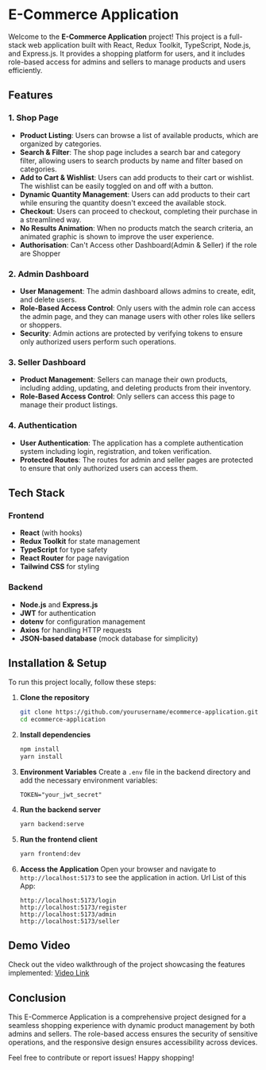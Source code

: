 # E-Commerce Application

Welcome to the **E-Commerce Application** project! This project is a full-stack web application built with React, Redux Toolkit, TypeScript, Node.js, and Express.js. It provides a shopping platform for users, and it includes role-based access for admins and sellers to manage products and users efficiently.

## Features

### 1. Shop Page
- **Product Listing**: Users can browse a list of available products, which are organized by categories.
- **Search & Filter**: The shop page includes a search bar and category filter, allowing users to search products by name and filter based on categories.
- **Add to Cart & Wishlist**: Users can add products to their cart or wishlist. The wishlist can be easily toggled on and off with a button.
- **Dynamic Quantity Management**: Users can add products to their cart while ensuring the quantity doesn't exceed the available stock.
- **Checkout**: Users can proceed to checkout, completing their purchase in a streamlined way.
- **No Results Animation**: When no products match the search criteria, an animated graphic is shown to improve the user experience.
- **Authorisation**: Can't Access other Dashboard(Admin & Seller) if the role are Shopper

### 2. Admin Dashboard
- **User Management**: The admin dashboard allows admins to create, edit, and delete users.
- **Role-Based Access Control**: Only users with the admin role can access the admin page, and they can manage users with other roles like sellers or shoppers.
- **Security**: Admin actions are protected by verifying tokens to ensure only authorized users perform such operations.

### 3. Seller Dashboard
- **Product Management**: Sellers can manage their own products, including adding, updating, and deleting products from their inventory.
- **Role-Based Access Control**: Only sellers can access this page to manage their product listings.

### 4. Authentication
- **User Authentication**: The application has a complete authentication system including login, registration, and token verification.
- **Protected Routes**: The routes for admin and seller pages are protected to ensure that only authorized users can access them.

## Tech Stack

### Frontend
- **React** (with hooks)
- **Redux Toolkit** for state management
- **TypeScript** for type safety
- **React Router** for page navigation
- **Tailwind CSS** for styling

### Backend
- **Node.js** and **Express.js**
- **JWT** for authentication
- **dotenv** for configuration management
- **Axios** for handling HTTP requests
- **JSON-based database** (mock database for simplicity)

## Installation & Setup

To run this project locally, follow these steps:

1. **Clone the repository**
   ```sh
   git clone https://github.com/yourusername/ecommerce-application.git
   cd ecommerce-application
   ```

2. **Install dependencies**
   ```sh
   npm install
   yarn install
   ```

3. **Environment Variables**
   Create a `.env` file in the backend directory and add the necessary environment variables:
   ```env
   TOKEN="your_jwt_secret"
   ```

4. **Run the backend server**
   ```sh
   yarn backend:serve
   ```

5. **Run the frontend client**
   ```sh
   yarn frontend:dev
   ```

6. **Access the Application**
   Open your browser and navigate to `http://localhost:5173` to see the application in action.
   Url List of this App:
   ```
   http://localhost:5173/login
   http://localhost:5173/register
   http://localhost:5173/admin
   http://localhost:5173/seller
   ```

## Demo Video

Check out the video walkthrough of the project showcasing the features implemented:
[Video Link](https://drive.google.com/file/d/1LYf29yEg6zI1kVN4-TA5pTFO6mup8EIF/view?usp=sharing)

## Conclusion
This E-Commerce Application is a comprehensive project designed for a seamless shopping experience with dynamic product management by both admins and sellers. The role-based access ensures the security of sensitive operations, and the responsive design ensures accessibility across devices.

Feel free to contribute or report issues! Happy shopping!

